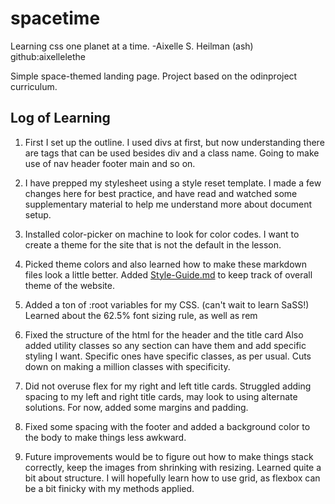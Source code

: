 # spacetime
Learning css one planet at a time.
-Aixelle S. Heilman (ash)
github:aixellelethe

Simple space-themed landing page.
Project based on the odinproject curriculum.

## Log of Learning

1. First I set up the outline. 
I used divs at first, but now understanding there are tags that can be used besides div and a class name.
Going to make use of nav header footer main and so on.

2. I have prepped my stylesheet using a style reset template.
I made a few changes here for best practice, and have read and
watched some supplementary material to help me understand more about document setup.

3. Installed color-picker on machine to look for color codes. I want to create a theme for the site that is not the default in the lesson.

4. Picked theme colors and also learned how to make these markdown files look a little better. Added [Style-Guide.md](./style-guide.md) to keep track of overall theme of the website.

5. Added a ton of :root variables for my CSS. (can't wait to learn SaSS!) Learned about the 62.5% font sizing rule, as well as rem

6. Fixed the structure of the html for the header and the title card
Also added utility classes so any section can have them and add specific styling I want. Specific ones have specific classes, as per usual. Cuts down on making a million classes with specificity.

7. Did not overuse flex for my right and left title cards. Struggled adding spacing to my left and right title cards, may look to using alternate solutions. For now, added some margins and padding.

8. Fixed some spacing with the footer and added a background color to the body to make things less awkward.

9. Future improvements would be to figure out how to make things stack correctly, keep the images from shrinking with resizing. Learned quite a bit about structure. I will hopefully learn how to use grid, as flexbox can be a bit finicky with my methods applied.